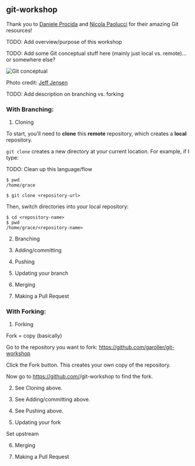 ## git-workshop

Thank you to [Daniele Procida](https://dont-be-afraid-to-commit.readthedocs.io/en/latest/git/commandlinegit.html) and [Nicola Paolucci](https://www.atlassian.com/git/articles/git-forks-and-upstreams) for their amazing Git resources!

TODO: Add overview/purpose of this workshop

TODO: Add some Git conceptual stuff here (mainly just local vs. remote)... or somewhere else?

![Git conceptual](https://github.com/garoller/git-workshop/raw/master/images/git-conceptual.png)

Photo credit: [Jeff Jensen](https://www.intertech.com/Blog/introduction-to-git-concepts/)

TODO: Add description on branching vs. forking

### With Branching:

1. Cloning

To start, you'll need to **clone** this **remote** repository, which creates a **local** repository.

`git clone` creates a new directory at your current location. For example, if I type:

TODO: Clean up this language/flow
```
$ pwd
/home/grace
```

```
$ git clone <repository-url>
```

Then, switch directories into your local repository:
```
$ cd <repository-name>
$ pwd
/home/grace/<repository-name>
```

2. Branching


3. Adding/committing

4. Pushing

5. Updating your branch

6. Merging

7. Making a Pull Request


### With Forking:

1. Forking

Fork = copy (basically)

Go to the repository you want to fork: https://github.com/garoller/git-workshop

Click the Fork button. This creates your own copy of the repository.

Now go to https://github.com/<your-username>/git-workshop to find the fork.

2. See Cloning above.

3. See Adding/committing above.

4. See Pushing above.

5. Updating your fork

Set upstream

6. Merging

7. Making a Pull Request






